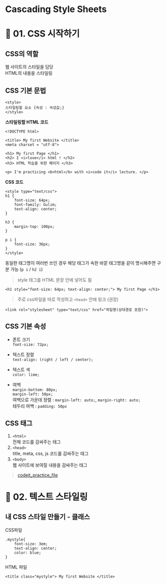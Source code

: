 # Cascading Style Sheets

# 📎 01. CSS 시작하기
## CSS의 역할
웹 사이트의 스타일을 담당  
HTML의 내용을 스타일링

## CSS 기본 문법
```
<style>  
스타일링할 요소 {속성 : 속성값;}  
</style>
```
**스타일링할 HTML 코드**
```
<!DOCTYPE html>

<title> My first Website </title>
<meta charset = "utf-8">

<h1> My first Page </h1>
<h2> I <i>love</i> html ! </h2>
<h3> HTML 학습을 위한 페이지 </h3>

<p> I'm practicing <b>html</b> with <i>code it</i> lecture. </p>
```
**CSS 코드**
```
<style type="text/css">
h1 {
    font-size: 64px;
    font-family: Gulim;
    text-align: center;
}

h3 {
    margin-top: 100px;
}

p i {
    font-size: 36px;
}
</style>
```
동일한 태그명이 여러번 쓰인 경우 해당 태그가 속한 바깥 태그명을 같이 명시해주면 구분 가능 (`p i` / `h2 i`)  
> style 태그를 HTML 문장 안에 넣어도 됨
```
<h1 style="font-size: 64px; text-align: center;"> My first Page </h1>
```
> 주로 css파일을 따로 작성하고 `<head>` 안에 링크 (권장)
```
<link rel="stylesheet" type="text/css" href="파일명(상대경로 포함)">
```

## CSS 기본 속성
- 폰트 크기  
`font-size: 72px;`  

- 텍스트 정렬  
`text-align: (right / left / center);`

- 텍스트 색  
`color: lime;`  

- 여백  
`margin-bottom: 80px;`  
`margin-left: 50px;`  
여백으로 가운데 정렬 : `margin-left: auto;`, `margin-right: auto;`  
태두리 여백 : `padding: 50px`

## CSS 태그
1. ```<html>```  
전체 코드를 감싸주는 태그
2. ```<head>```  
title, meta, css, js 코드를 감싸주는 태그
2. ```<body>```  
웹 사이트에 보여질 내용을 감싸주는 태그
> [codeit_practice_file](https://github.com/jjungyujin/TIL/blob/main/CSS/codeit_pracitce.html)

# 📎 02. 텍스트 스타일링
## 내 CSS 스타일 만들기 - 클래스
CSS파일
```
.mystyle{
    font-size: 3em;
    text-align: center;
    color: blue;
}
```

HTML 파일
```
<title class="mystyle"> My first Website </title>
```